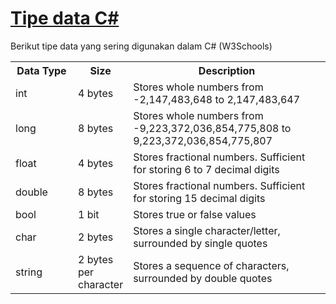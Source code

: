 # <ins>Tipe data C#</ins>

Berikut tipe data yang sering digunakan dalam C# (W3Schools)

<table class="ws-table-all notranslate">
<tbody><tr>
<th style="width:20%">Data Type</th>
<th style="width:17%">Size</th>
<th style="width:63%">Description</th>
</tr>
<tr>
<td>int</td>
<td>4 bytes</td>
<td>Stores whole numbers from -2,147,483,648 to 2,147,483,647</td>
</tr>
<tr>
<td>long</td>
<td>8 bytes</td>
<td>Stores whole numbers from -9,223,372,036,854,775,808 to 
9,223,372,036,854,775,807</td>
</tr>
<tr>
<td>float</td>
<td>4 bytes</td>
<td>Stores fractional numbers. Sufficient for 
storing 6 to 7 decimal digits</td>
</tr>
<tr>
<td>double</td>
<td>8 bytes</td>
<td>Stores fractional numbers. Sufficient for 
storing 15 decimal digits</td>
</tr>
<tr>
<td>bool</td>
<td>1 bit</td>
<td>Stores true or false values</td>
</tr>
<tr>
<td>char</td>
<td>2 bytes</td>
<td>Stores a single character/letter, surrounded by single quotes</td>
</tr>
<tr>
<td>string</td>
<td>2 bytes per character</td>
<td>Stores a sequence of characters, surrounded by double quotes</td>
</tr>

</tbody>
</table>
